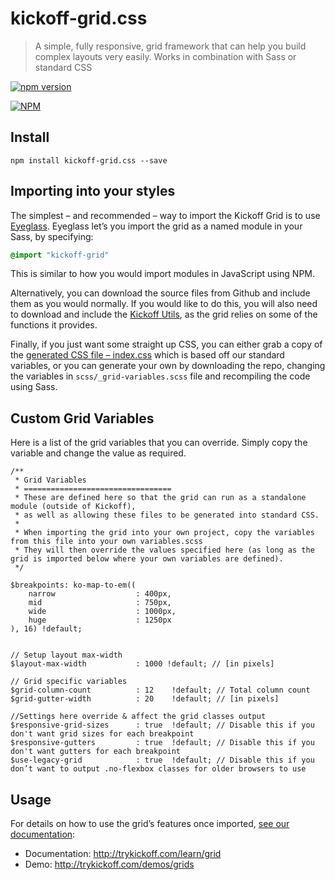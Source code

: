 # kickoff-grid.css
> A simple, fully responsive, grid framework that can help you build complex layouts very easily.
> Works in combination with Sass or standard CSS


[![npm version](https://badge.fury.io/js/kickoff-grid.css.svg)](https://badge.fury.io/js/kickoff-grid.css)

[![NPM](https://nodei.co/npm/kickoff-grid.css.png)](https://nodei.co/npm/kickoff-grid.css/)

## Install

```
npm install kickoff-grid.css --save
```

## Importing into your styles

The simplest – and recommended – way to import the Kickoff Grid is to use [Eyeglass](https://github.com/sass-eyeglass/eyeglass).  Eyeglass let’s you import the grid as a named module in your Sass, by specifying:

```scss
@import "kickoff-grid"
```

This is similar to how you would import modules in JavaScript using NPM.

Alternatively, you can download the source files from Github and include them as you would normally.  If you would like to do this, you will also need to download and include the [Kickoff Utils](https://github.com/TryKickoff/kickoff-utils.scss), as the grid relies on some of the functions it provides.

Finally, if you just want some straight up CSS, you can either grab a copy of the [generated CSS file – index.css](https://github.com/TryKickoff/kickoff-grid.css/blob/master/index.css) which is based off our standard variables, or you can generate your own by downloading the repo, changing the variables in `scss/_grid-variables.scss` file and recompiling the code using Sass.

## Custom Grid Variables

Here is a list of the grid variables that you can override.  Simply copy the variable and change the value as required.

```
/**
 * Grid Variables
 * =================================
 * These are defined here so that the grid can run as a standalone module (outside of Kickoff),
 * as well as allowing these files to be generated into standard CSS.
 *
 * When importing the grid into your own project, copy the variables from this file into your own variables.scss
 * They will then override the values specified here (as long as the grid is imported below where your own variables are defined).
 */

$breakpoints: ko-map-to-em((
    narrow                  : 400px,
    mid                     : 750px,
    wide                    : 1000px,
    huge                    : 1250px
), 16) !default;


// Setup layout max-width
$layout-max-width           : 1000 !default; // [in pixels]

// Grid specific variables
$grid-column-count          : 12    !default; // Total column count
$grid-gutter-width          : 20    !default; // [in pixels]

//Settings here override & affect the grid classes output
$responsive-grid-sizes      : true  !default; // Disable this if you don't want grid sizes for each breakpoint
$responsive-gutters         : true  !default; // Disable this if you don't want gutters for each breakpoint
$use-legacy-grid            : true  !default; // Disable this if you don’t want to output .no-flexbox classes for older browsers to use
```


## Usage

For details on how to use the grid’s features once imported, [see our documentation](http://trykickoff.com/learn/grid):

* Documentation:  http://trykickoff.com/learn/grid
* Demo: http://trykickoff.com/demos/grids

